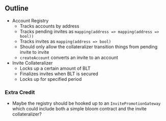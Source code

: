 ## Outline

- Account Registry
    - Tracks accounts by address
    - Tracks pending invites as `mapping(address => mapping(address => bool))`
    - Tracks invites as `mapping(address => bool)`
    - Should only allow the collateralizer transition things from pending invite to invite
    - `createAccount` converts an invite to an account
- Invite Collateralizer
    - Locks up a certain amount of BLT
    - Finalizes invites when BLT is secured
    - Locks up for specified period

### Extra Credit

- Maybe the registry should be hooked up to an `InvitePromotionGateway` which could include both a simple bloom contract and the invite collateralizer?
